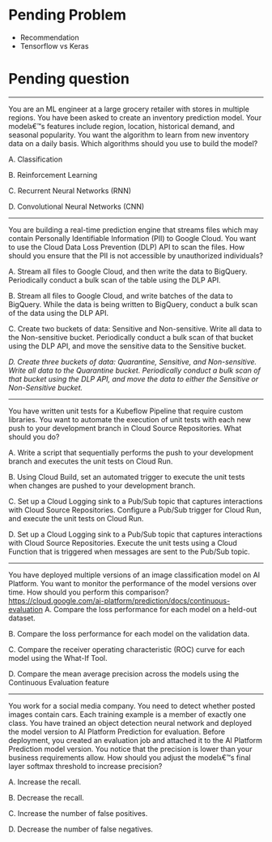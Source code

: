 # Pending Problem
- Recommendation
- Tensorflow vs Keras

# Pending question

---
You are an ML engineer at a large grocery retailer with stores in multiple regions. You have been asked to create an inventory prediction model. Your modelג€™s features include region, location, historical demand, and seasonal popularity. You want the algorithm to learn from new inventory data on a daily basis. Which algorithms should you use to build the model?

A. Classification

B. Reinforcement Learning

C. Recurrent Neural Networks (RNN)

D. Convolutional Neural Networks (CNN)

---
You are building a real-time prediction engine that streams files which may contain Personally Identifiable Information (PII) to Google Cloud. You want to use the
Cloud Data Loss Prevention (DLP) API to scan the files. How should you ensure that the PII is not accessible by unauthorized individuals?

A. Stream all files to Google Cloud, and then write the data to BigQuery. Periodically conduct a bulk scan of the table using the DLP API.

B. Stream all files to Google Cloud, and write batches of the data to BigQuery. While the data is being written to BigQuery, conduct a bulk scan of the data using the DLP API.

C. Create two buckets of data: Sensitive and Non-sensitive. Write all data to the Non-sensitive bucket. Periodically conduct a bulk scan of that bucket using the DLP API, and move the sensitive data to the Sensitive bucket.

_D. Create three buckets of data: Quarantine, Sensitive, and Non-sensitive. Write all data to the Quarantine bucket. Periodically conduct a bulk scan of that bucket using the DLP API, and move the data to either the Sensitive or Non-Sensitive bucket._

---
You have written unit tests for a Kubeflow Pipeline that require custom libraries. You want to automate the execution of unit tests with each new push to your development branch in Cloud Source Repositories. What should you do?

A. Write a script that sequentially performs the push to your development branch and executes the unit tests on Cloud Run.

B. Using Cloud Build, set an automated trigger to execute the unit tests when changes are pushed to your development branch.

C. Set up a Cloud Logging sink to a Pub/Sub topic that captures interactions with Cloud Source Repositories. Configure a Pub/Sub trigger for Cloud Run, and execute the unit tests on Cloud Run.

D. Set up a Cloud Logging sink to a Pub/Sub topic that captures interactions with Cloud Source Repositories. Execute the unit tests using a Cloud Function that is triggered when messages are sent to the Pub/Sub topic.

---
You have deployed multiple versions of an image classification model on AI Platform. You want to monitor the performance of the model versions over time. How should you perform this comparison?
https://cloud.google.com/ai-platform/prediction/docs/continuous-evaluation
A. Compare the loss performance for each model on a held-out dataset.

B. Compare the loss performance for each model on the validation data.

C. Compare the receiver operating characteristic (ROC) curve for each model using the What-If Tool.

D. Compare the mean average precision across the models using the Continuous Evaluation feature

--- 
You work for a social media company. You need to detect whether posted images contain cars. Each training example is a member of exactly one class. You have trained an object detection neural network and deployed the model version to AI Platform Prediction for evaluation. Before deployment, you created an evaluation job and attached it to the AI Platform Prediction model version. You notice that the precision is lower than your business requirements allow. How should you adjust the modelג€™s final layer softmax threshold to increase precision?

A. Increase the recall.

B. Decrease the recall.

C. Increase the number of false positives.

D. Decrease the number of false negatives.
